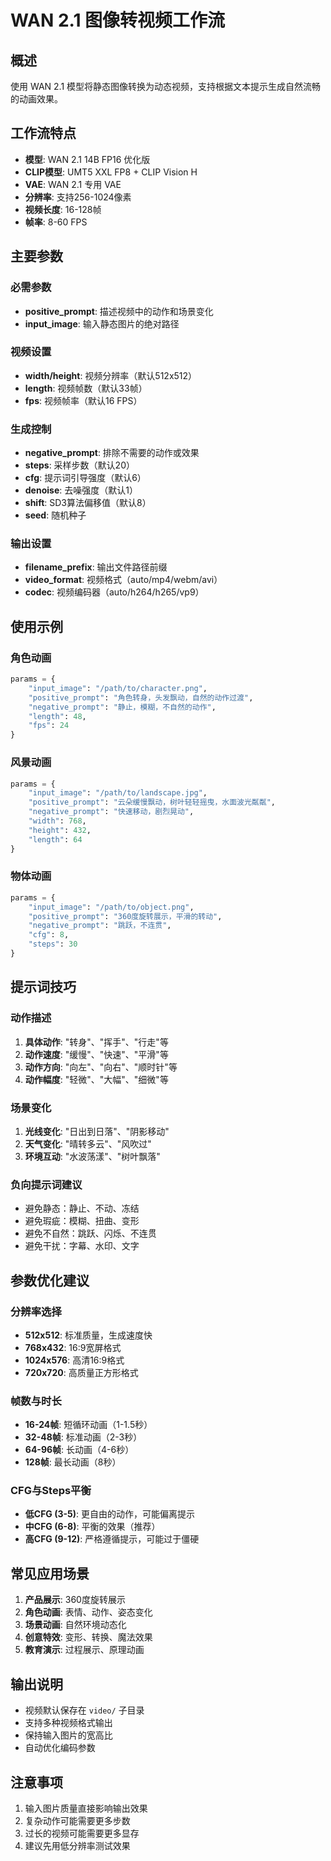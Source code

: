 # WAN 2.1 图像转视频工作流

## 概述
使用 WAN 2.1 模型将静态图像转换为动态视频，支持根据文本提示生成自然流畅的动画效果。

## 工作流特点
- **模型**: WAN 2.1 14B FP16 优化版
- **CLIP模型**: UMT5 XXL FP8 + CLIP Vision H
- **VAE**: WAN 2.1 专用 VAE
- **分辨率**: 支持256-1024像素
- **视频长度**: 16-128帧
- **帧率**: 8-60 FPS

## 主要参数

### 必需参数
- **positive_prompt**: 描述视频中的动作和场景变化
- **input_image**: 输入静态图片的绝对路径

### 视频设置
- **width/height**: 视频分辨率（默认512x512）
- **length**: 视频帧数（默认33帧）
- **fps**: 视频帧率（默认16 FPS）

### 生成控制
- **negative_prompt**: 排除不需要的动作或效果
- **steps**: 采样步数（默认20）
- **cfg**: 提示词引导强度（默认6）
- **denoise**: 去噪强度（默认1）
- **shift**: SD3算法偏移值（默认8）
- **seed**: 随机种子

### 输出设置
- **filename_prefix**: 输出文件路径前缀
- **video_format**: 视频格式（auto/mp4/webm/avi）
- **codec**: 视频编码器（auto/h264/h265/vp9）

## 使用示例

### 角色动画
```python
params = {
    "input_image": "/path/to/character.png",
    "positive_prompt": "角色转身，头发飘动，自然的动作过渡",
    "negative_prompt": "静止，模糊，不自然的动作",
    "length": 48,
    "fps": 24
}
```

### 风景动画
```python
params = {
    "input_image": "/path/to/landscape.jpg",
    "positive_prompt": "云朵缓慢飘动，树叶轻轻摇曳，水面波光粼粼",
    "negative_prompt": "快速移动，剧烈晃动",
    "width": 768,
    "height": 432,
    "length": 64
}
```

### 物体动画
```python
params = {
    "input_image": "/path/to/object.png",
    "positive_prompt": "360度旋转展示，平滑的转动",
    "negative_prompt": "跳跃，不连贯",
    "cfg": 8,
    "steps": 30
}
```

## 提示词技巧

### 动作描述
1. **具体动作**: "转身"、"挥手"、"行走"等
2. **动作速度**: "缓慢"、"快速"、"平滑"等
3. **动作方向**: "向左"、"向右"、"顺时针"等
4. **动作幅度**: "轻微"、"大幅"、"细微"等

### 场景变化
1. **光线变化**: "日出到日落"、"阴影移动"
2. **天气变化**: "晴转多云"、"风吹过"
3. **环境互动**: "水波荡漾"、"树叶飘落"

### 负向提示词建议
- 避免静态：静止、不动、冻结
- 避免瑕疵：模糊、扭曲、变形
- 避免不自然：跳跃、闪烁、不连贯
- 避免干扰：字幕、水印、文字

## 参数优化建议

### 分辨率选择
- **512x512**: 标准质量，生成速度快
- **768x432**: 16:9宽屏格式
- **1024x576**: 高清16:9格式
- **720x720**: 高质量正方形格式

### 帧数与时长
- **16-24帧**: 短循环动画（1-1.5秒）
- **32-48帧**: 标准动画（2-3秒）
- **64-96帧**: 长动画（4-6秒）
- **128帧**: 最长动画（8秒）

### CFG与Steps平衡
- **低CFG (3-5)**: 更自由的动作，可能偏离提示
- **中CFG (6-8)**: 平衡的效果（推荐）
- **高CFG (9-12)**: 严格遵循提示，可能过于僵硬

## 常见应用场景
1. **产品展示**: 360度旋转展示
2. **角色动画**: 表情、动作、姿态变化
3. **场景动画**: 自然环境动态化
4. **创意特效**: 变形、转换、魔法效果
5. **教育演示**: 过程展示、原理动画

## 输出说明
- 视频默认保存在 `video/` 子目录
- 支持多种视频格式输出
- 保持输入图片的宽高比
- 自动优化编码参数

## 注意事项
1. 输入图片质量直接影响输出效果
2. 复杂动作可能需要更多步数
3. 过长的视频可能需要更多显存
4. 建议先用低分辨率测试效果